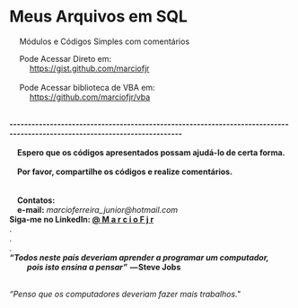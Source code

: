 # Meus Arquivos em SQL 
&emsp; Módulos e Códigos Simples com comentários

&emsp; Pode Acessar Direto em: <br> 
&emsp; &emsp; https://gist.github.com/marciofjr <br><br> 
&emsp; Pode Acessar biblioteca de VBA em: <br> 
&emsp; &emsp; https://github.com/marciofjr/vba <br> 

<br>
<b> --------------------------------------------------------------------------------------------------------------------------- </b>
<br><br>
<b>&emsp;Espero que os códigos apresentados possam ajudá-lo de certa forma. <br><br>
  &emsp;Por favor, compartilhe os códigos e realize comentários.</b> <br>
<br>
<b><br>&emsp;Contatos: <br>
  &emsp;e-mail:</b> <i>marcioferreira_junior@hotmail.com</i>
<br><b>Siga-me no LinkedIn: <a href="https://www.linkedin.com/in/marciofjr/"> @ M a r c i o F j r </a> </b>
<br>.
<br>.
<br>.
<br><b><i>“Todos neste país deveriam aprender a programar um computador, <br> &emsp;&emsp;
pois isto ensina a pensar” </i> — Steve Jobs </b>

<br><i>“Penso que os computadores deveriam fazer mais trabalhos."<br></i>
